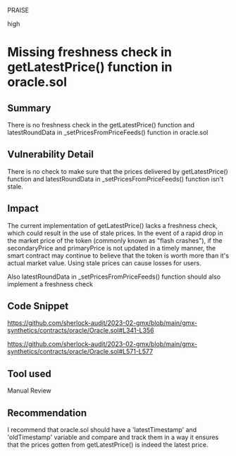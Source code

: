 PRAISE

high

# Missing freshness check in getLatestPrice() function in oracle.sol

## Summary
There is no freshness check in the getLatestPrice() function and latestRoundData in _setPricesFromPriceFeeds() function in oracle.sol

## Vulnerability Detail
There is no check to make sure that the prices delivered by getLatestPrice() function and latestRoundData in _setPricesFromPriceFeeds() function isn't stale.

## Impact
The current implementation of getLatestPrice() lacks a freshness check, which could result in the use of stale prices.
In the event of a rapid drop in the market price of the token (commonly known as "flash crashes"), if the secondaryPrice and primaryPrice is not updated in a timely manner, the smart contract may continue to believe that the token is worth more than it's actual market value.
Using stale prices can cause losses for users.


Also latestRoundData in _setPricesFromPriceFeeds() function should also implement a freshness check
## Code Snippet
https://github.com/sherlock-audit/2023-02-gmx/blob/main/gmx-synthetics/contracts/oracle/Oracle.sol#L341-L356

https://github.com/sherlock-audit/2023-02-gmx/blob/main/gmx-synthetics/contracts/oracle/Oracle.sol#L571-L577

## Tool used

Manual Review

## Recommendation
I recommend that oracle.sol should have a  'latestTimestamp' and 'oldTimestamp' variable and compare and track them in a way it ensures that the prices gotten from getLatestPrice() is indeed the latest price.
